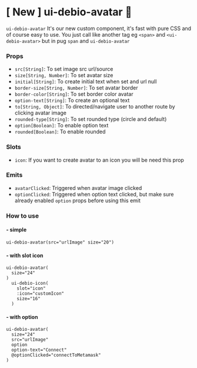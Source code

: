 # [ New ] ui-debio-avatar :tada:
`ui-debio-avatar` It's our new custom component, it's fast with pure CSS and of course easy to use. You just call like another tag
eg `<span>` and `<ui-debio-avatar>` but in pug `span` and `ui-debio-avatar`

### Props
- `src[String]`: To set image src url/source
- `size[String, Number]`: To set avatar size
- `initial[String]`: To create initial text when set and url null
- `border-size[String, Number]`: To set avatar border
- `border-color[String]`: To set border color avatar
- `option-text[String]`: To create an optional text
- `to[String, Object]`: To directed/navigate user to another route by clicking avatar image
- `rounded-type[String]`: To set rounded type (circle and default)
- `option[Boolean]`: To enable option text
- `rounded[Boolean]`: To enable rounded

### Slots
- `icon`: If you want to create avatar to an icon you will be need this prop

### Emits
- `avatarClicked`: Triggered when avatar image clicked
- `optionClicked`: Triggered when option text clicked, but make sure already enabled `option` props before using this emit

### How to use


#### - simple
```pug
ui-debio-avatar(src="urlImage" size="20")
```

#### - with slot icon
```pug
ui-debio-avatar(
  size="24"
)
  ui-debio-icon(
    slot="icon"
    :icon="customIcon"
    size="16"
  )
```

#### - with option
```pug
ui-debio-avatar(
  size="24"
  src="urlImage"
  option
  option-text="Connect"
  @optionClicked="connectToMetamask"
)
```